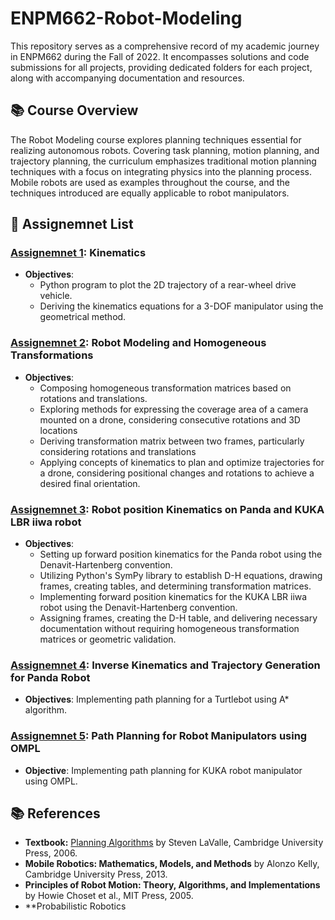 # ENPM662-Robot-Modeling
This repository serves as a comprehensive record of my academic journey in ENPM662 during the Fall of 2022. It encompasses solutions and code submissions for all projects, providing dedicated folders for each project, along with accompanying documentation and resources.

## 📚 Course Overview
The Robot Modeling course explores planning techniques essential for realizing autonomous robots. Covering task planning, motion planning, and trajectory planning, the curriculum emphasizes traditional motion planning techniques with a focus on integrating physics into the planning process. Mobile robots are used as examples throughout the course, and the techniques introduced are equally applicable to robot manipulators.

## 📄 Assignemnet List

### [Assignemnet 1](https://github.com/Rishikesh-Jadhav/ENPM662-Robot-Modeling/tree/main/Assignment1): Kinematics
- **Objectives**:
    - Python program to plot the 2D trajectory of a rear-wheel drive vehicle.
    - Deriving the kinematics equations for a 3-DOF manipulator using the geometrical method.

### [Assignemnet 2](https://github.com/Rishikesh-Jadhav/ENPM662-Robot-Modeling/tree/main/Assignment2): Robot Modeling and Homogeneous Transformations
- **Objectives**:
    - Composing homogeneous transformation matrices based on rotations and translations.
    - Exploring methods for expressing the coverage area of a camera mounted on a drone, considering consecutive rotations and 3D locations
    -  Deriving transformation matrix between two frames, particularly considering rotations and translations
    -  Applying concepts of kinematics to plan and optimize trajectories for a drone, considering positional changes and rotations to achieve a desired final orientation.
      
### [Assignemnet 3](https://github.com/Rishikesh-Jadhav/ENPM662-Robot-Modeling/tree/main/Assignment3): Robot position Kinematics on Panda and KUKA LBR iiwa robot
- **Objectives**:
    - Setting up forward position kinematics for the Panda robot using the Denavit-Hartenberg convention.
    - Utilizing Python's SymPy library to establish D-H equations, drawing frames, creating tables, and determining transformation matrices.
    - Implementing forward position kinematics for the KUKA LBR iiwa robot using the Denavit-Hartenberg convention.
    - Assigning frames, creating the D-H table, and delivering necessary documentation without requiring homogeneous transformation matrices or geometric validation.
      
### [Assignemnet 4](https://github.com/Rishikesh-Jadhav/ENPM662-Robot-Modeling/tree/main/Assignment4): Inverse Kinematics and Trajectory Generation for Panda Robot
- **Objectives**: Implementing path planning for a Turtlebot using A* algorithm.
  
### [Assignemnet 5](https://github.com/Rishikesh-Jadhav/ENPM662-Robot-Modeling/tree/main/Assignment5): Path Planning for Robot Manipulators using OMPL
- **Objective**: Implementing path planning for KUKA robot manipulator using OMPL.


## 📚 References
- **Textbook:** [Planning Algorithms](http://planning.cs.uiuc.edu/) by Steven LaValle, Cambridge University Press, 2006.
- **Mobile Robotics: Mathematics, Models, and Methods** by Alonzo Kelly, Cambridge University Press, 2013.
- **Principles of Robot Motion: Theory, Algorithms, and Implementations** by Howie Choset et al., MIT Press, 2005.
- **Probabilistic Robotics
